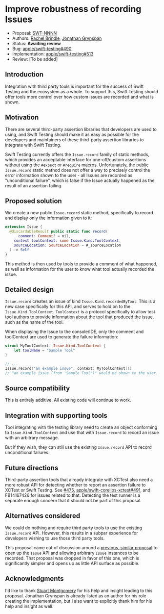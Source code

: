 # Improve robustness of recording Issues

* Proposal: [SWT-NNNN](NNNN-third-party-issues.md)
* Authors: [Rachel Brindle](https://github.com/younata), [Jonathan Grynspan](https://github.com/grynspan)
* Status: **Awaiting review**
* Bug: [apple/swift-testing#490](https://github.com/apple/swift-testing/issues/490)
* Implementation: [apple/swift-testing#513](https://github.com/apple/swift-testing/pull/513)
* Review: [To be added]

## Introduction

Integration with third party tools is important for the success of Swift Testing
and the ecosystem as a whole. To support this, Swift Testing should offer tools
more control over how custom issues are recorded and what is shown.

## Motivation

There are several third-party assertion libraries that developers are used to
using, and Swift Testing should make it as easy as possible for the developers
and maintainers of these third-party assertion libraries to integrate with
Swift Testing.

Swift Testing currently offers the `Issue.record` family of static methods,
which provides an acceptable interface for one-off/custom assertions without
using the `#expect` or `#require` macros. Unfortunately, the public
`Issue.record` static method does not offer a way to precisely control the
error information shown to the user - all Issues are recorded as "unconditional
failure", which is false if the Issue actually happened as the result of an
assertion failing.

## Proposed solution

We create a new public `Issue.record` static method, specifically to record and
display only the information given to it:

```swift
extension Issue {
  @discardableResult public static func record(
    _ comment: Comment? = nil,
    context toolContext: some Issue.Kind.ToolContext,
    sourceLocation: SourceLocation = #_sourceLocation
  ) -> Self
}
```

This method is then used by tools to provide a comment of what happened, as well
as information for the user to know what tool actually recorded the issue.

## Detailed design

`Issue.record` creates an issue of kind `Issue.Kind.recordedByTool`. This is a
new case specifically for this API, and serves to hold on to the
`Issue.Kind.ToolContext`. `ToolContext` is a protocol specifically to allow
test tool authors to provide information about the tool that produced the issue,
such as the name of the tool.

When displaying the Issue to the console/IDE, only the comment and toolContext
are used to generate the failure information:

```swift
struct MyToolContext: Issue.Kind.ToolContext {
    let toolName = "Sample Tool"
}

// ...
Issue.record("an example issue", context: MyToolContext())
// "an example issue (from 'Sample Tool')" would be shown to the user.
```

## Source compatibility

This is entirely additive. All existing code will continue to work.

## Integration with supporting tools

Tool integrating with the testing library need to create an object
conforming to `Issue.Kind.ToolContext` and use that with `Issue.record` to
record an issue with an arbitrary message.

But if they wish, they can still use the existing `Issue.record` API to record
unconditional failures.

## Future directions

Third-party assertion tools that already integrate with XCTest also need a
more robust API for detecting whether to report an assertion failure to XCTest
or Swift Testing. See [#475](https://github.com/apple/swift-testing/issues/475),
[apple/swift-corelibs-xctest#491](https://github.com/apple/swift-corelibs-xctest/issues/491),
and FB14167426 for issues related to that. Detecting the test runner is a
separate enough concern that it should not be part of this proposal.

## Alternatives considered

We could do nothing and require third party tools to use the existing
`Issue.record` API. However, this results in a subpar experience for developers
wishing to use those third party tools.

This proposal came out of discussion around a [previous, similar proposal](https://github.com/apple/swift-testing/pull/481)
to open up the `Issue` API and allowing arbitrary `Issue` instances to be
recorded. That proposal was dropped in favor of this one, which is significantly
simpler and opens up as little API surface as possible.

## Acknowledgments

I'd like to thank [Stuart Montgomery](https://github.com/stmontgomery) for his
help and insight leading to this proposal. Jonathan Grynspan is already
listed as an author for his role creating the implementation, but I also want to
explicitly thank him for his help and insight as well.
